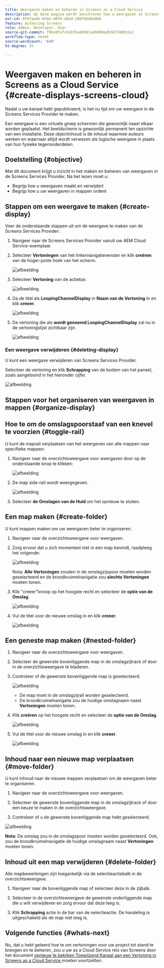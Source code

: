 ```yaml
---
title: Weergaven maken en beheren in Screens as a Cloud Service
description: Op deze pagina wordt beschreven hoe u weergaven in Screens as a Cloud Service kunt maken en beheren.
exl-id: 0f9faa4b-b50e-40f8-a8ed-280f8bd0a9b8
feature: Authoring Screens
role: Admin, Developer, User
source-git-commit: f9ba9fefc61876a60567a40000ed6303740032e1
workflow-type: tm+mt
source-wordcount: '649'
ht-degree: 2%

---
```


# Weergaven maken en beheren in Screens as a Cloud Service {#create-displays-screens-cloud}

Nadat u uw kanaal hebt gepubliceerd, is het nu tijd om uw weergave in de Screens Services Provider te maken.

Een weergave is een virtuele groep schermen die gewoonlijk naast elkaar worden geplaatst. Het beeldscherm is gewoonlijk permanent ten opzichte van een installatie. Deze objectinhoud is de inhoud waarmee auteurs werken en waarnaar altijd wordt verwezen als logische weergave in plaats van hun fysieke tegenonderdelen.

## Doelstelling {#objective}

Met dit document krijgt u inzicht in het maken en beheren van weergaven in de Screens Services Provider. Na het lezen moet u:

* Begrijp hoe u weergaven maakt en verwijdert
* Begrijp hoe u uw weergaven in mappen ordent

## Stappen om een weergave te maken {#create-display}

Voer de onderstaande stappen uit om de weergave te maken van de Screens Services Provider:

1. Navigeer naar de Screens Services Provider vanuit uw AEM Cloud Service-exemplaar.
1. Selecteer **Vertoningen** van het linkernavigatievenster en klik **creëren** van de hoger-juiste hoek van het scherm.

   ![afbeelding](/help/screens-cloud/assets/display/disp-1.png)

1. Selecteer **Vertoning** van de actiebar.

   ![afbeelding](/help/screens-cloud/assets/display/disp-2.png)

1. Ga de titel als **LoopingChannelDisplay** in **Naam van de Vertoning** in en klik **creeer**.

   ![afbeelding](/help/screens-cloud/assets/display/disp3.png)

1. De vertoning die als **wordt genoemd LoopingChannelDisplay** zal nu in de vertoningslijst zichtbaar zijn.

   ![afbeelding](/help/screens-cloud/assets/display/disp-4.png)

### Een weergave verwijderen {#deleting-display}

U kunt een weergave verwijderen van Screens Services Provider.

Selecteer de vertoning en klik **Schrapping** van de bodem van het paneel, zoals aangetoond in het hieronder cijfer.

![afbeelding](/help/screens-cloud/assets/display/disp-5.png)

## Stappen voor het organiseren van weergaven in mappen {#organize-display}

## Hoe te om de omslagspoorstaaf van een knevel te voorzien {#toggle-rail}

U kunt de maprail verplaatsen van het weergeven van alle mappen naar specifieke mappen:

1. Navigeer naar de overzichtsweergave voor weergaven door op de onderstaande knop te klikken:

   ![afbeelding](/help/screens-cloud/assets/display/display-inventory.png)

1. De map side-rail wordt weergegeven.

   ![afbeelding](/help/screens-cloud/assets/display/toggle-rail.png)

1. Selecteer **de Omslagen van de Huid** om het opnieuw te sluiten.

## Een map maken {#create-folder}

U kunt mappen maken om uw weergaven beter te organiseren.

1. Navigeer naar de overzichtsweergave voor weergaven.
1. Zorg ervoor dat u zich momenteel niet in een map bevindt, raadpleeg het volgende:

   ![afbeelding](/help/screens-cloud/assets/display/verify-view.png)

   Nota: **Alle Vertoningen** zouden in de omslagzijspoor moeten worden geselecteerd en de broodkruimelnavigatie zou **slechts Vertoningen** moeten tonen.

1. Klik &quot;creeer&quot;knoop op het hoogste recht en selecteer de **optie van de Omslag**.

   ![afbeelding](/help/screens-cloud/assets/display/Createfolder.png)

1. Vul de titel voor de nieuwe omslag in en klik **creeer**.

   ![afbeelding](/help/screens-cloud/assets/display/Createfolder2.png)

## Een geneste map maken {#nested-folder}

1. Navigeer naar de overzichtsweergave voor weergaven.

1. Selecteer de gewenste bovenliggende map in de omslagzijtrack of door in de overzichtsweergave te bladeren.
1. Controleer of de gewenste bovenliggende map is geselecteerd.

   ![afbeelding](/help/screens-cloud/assets/display/Nestedview.png)

   * De map moet in de omslagzijrail worden geselecteerd.
   * De broodkruimelnavigatie zou de huidige omslagnaam naast **Vertoningen** moeten tonen.

1. Klik **creëren** op het hoogste recht en selecteer de **optie van de Omslag**.

   ![afbeelding](/help/screens-cloud/assets/display/Createfolder.png)

1. Vul de titel voor de nieuwe omslag in en klik **creeer**.

   ![afbeelding](/help/screens-cloud/assets/display/Createfolder2.png)

## Inhoud naar een nieuwe map verplaatsen {#move-folder}

U kunt inhoud naar de nieuwe mappen verplaatsen om de weergaven beter te organiseren.

1. Navigeer naar de overzichtsweergave voor weergaven.

1. Selecteer de gewenste bovenliggende map in de omslagzijtrack of door een keuze te maken in de overzichtsweergave.

1. Controleer of u de gewenste bovenliggende map hebt geselecteerd.

![afbeelding](/help/screens-cloud/assets/display/movetofolder.png)

**Nota**: De omslag zou in de omslagspoor moeten worden geselecteerd. Ook, zou de broodkruimelnavigatie de huidige omslagnaam naast **Vertoningen** moeten tonen.

## Inhoud uit een map verwijderen {#delete-folder}

Alle mapbewerkingen zijn toegankelijk via de selectieactiebalk in de overzichtsweergave.

1. Navigeer naar de bovenliggende map of selecteer deze in de zijbalk.

1. Selecteer in de overzichtsweergave de gewenste onderliggende map die u wilt verwijderen en zorg ervoor dat deze leeg is.

1. Klik **Schrapping** actie in de bar van de selectieactie. De handeling is uitgeschakeld als de map niet leeg is.


## Volgende functies {#whats-next}

Nu, dat u hebt geleerd hoe te om vertoningen voor uw project tot stand te brengen en te beheren, zou u uw as a Cloud Service reis van Screens door het document [ opnieuw te bekijken Toewijzend Kanaal aan een Vertoning in Screens as a Cloud Service ](https://experienceleague.adobe.com/docs/experience-manager-cloud-service/screens-as-cloud-service/create-content/assigning-channels-to-display.html?lang=nl-NL) moeten voortzetten.
